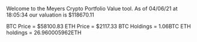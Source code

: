 Welcome to the Meyers Crypto Portfolio Value tool. 
As of 04/06/21 at 18:05:34 our valuation is $118670.11 

BTC Price = $58100.83
 ETH Price = $2117.33
BTC Holdings = 1.06BTC
 ETH holdings = 26.960005962ETH 
